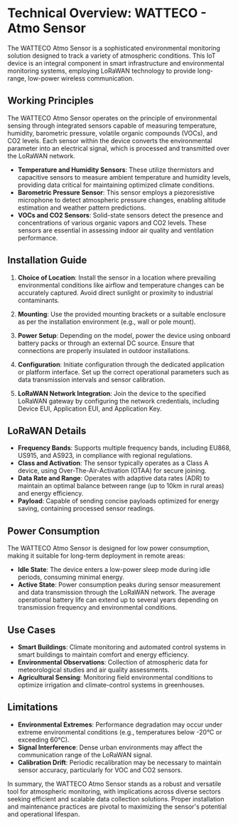 # Technical Overview: WATTECO - Atmo Sensor

The WATTECO Atmo Sensor is a sophisticated environmental monitoring solution designed to track a variety of atmospheric conditions. This IoT device is an integral component in smart infrastructure and environmental monitoring systems, employing LoRaWAN technology to provide long-range, low-power wireless communication.

## Working Principles

The WATTECO Atmo Sensor operates on the principle of environmental sensing through integrated sensors capable of measuring temperature, humidity, barometric pressure, volatile organic compounds (VOCs), and CO2 levels. Each sensor within the device converts the environmental parameter into an electrical signal, which is processed and transmitted over the LoRaWAN network.

- **Temperature and Humidity Sensors**: These utilize thermistors and capacitive sensors to measure ambient temperature and humidity levels, providing data critical for maintaining optimized climate conditions.
- **Barometric Pressure Sensor**: This sensor employs a piezoresistive microphone to detect atmospheric pressure changes, enabling altitude estimation and weather pattern predictions.
- **VOCs and CO2 Sensors**: Solid-state sensors detect the presence and concentrations of various organic vapors and CO2 levels. These sensors are essential in assessing indoor air quality and ventilation performance.

## Installation Guide

1. **Choice of Location**: Install the sensor in a location where prevailing environmental conditions like airflow and temperature changes can be accurately captured. Avoid direct sunlight or proximity to industrial contaminants.

2. **Mounting**: Use the provided mounting brackets or a suitable enclosure as per the installation environment (e.g., wall or pole mount).

3. **Power Setup**: Depending on the model, power the device using onboard battery packs or through an external DC source. Ensure that connections are properly insulated in outdoor installations.

4. **Configuration**: Initiate configuration through the dedicated application or platform interface. Set up the correct operational parameters such as data transmission intervals and sensor calibration.

5. **LoRaWAN Network Integration**: Join the device to the specified LoRaWAN gateway by configuring the network credentials, including Device EUI, Application EUI, and Application Key.

## LoRaWAN Details

- **Frequency Bands**: Supports multiple frequency bands, including EU868, US915, and AS923, in compliance with regional regulations.
- **Class and Activation**: The sensor typically operates as a Class A device, using Over-The-Air-Activation (OTAA) for secure joining.
- **Data Rate and Range**: Operates with adaptive data rates (ADR) to maintain an optimal balance between range (up to 10km in rural areas) and energy efficiency.
- **Payload**: Capable of sending concise payloads optimized for energy saving, containing processed sensor readings.

## Power Consumption

The WATTECO Atmo Sensor is designed for low power consumption, making it suitable for long-term deployment in remote areas:

- **Idle State**: The device enters a low-power sleep mode during idle periods, consuming minimal energy.
- **Active State**: Power consumption peaks during sensor measurement and data transmission through the LoRaWAN network. The average operational battery life can extend up to several years depending on transmission frequency and environmental conditions.

## Use Cases

- **Smart Buildings**: Climate monitoring and automated control systems in smart buildings to maintain comfort and energy efficiency.
- **Environmental Observations**: Collection of atmospheric data for meteorological studies and air quality assessments.
- **Agricultural Sensing**: Monitoring field environmental conditions to optimize irrigation and climate-control systems in greenhouses.

## Limitations

- **Environmental Extremes**: Performance degradation may occur under extreme environmental conditions (e.g., temperatures below -20°C or exceeding 60°C).
- **Signal Interference**: Dense urban environments may affect the communication range of the LoRaWAN signal.
- **Calibration Drift**: Periodic recalibration may be necessary to maintain sensor accuracy, particularly for VOC and CO2 sensors.

In summary, the WATTECO Atmo Sensor stands as a robust and versatile tool for atmospheric monitoring, with implications across diverse sectors seeking efficient and scalable data collection solutions. Proper installation and maintenance practices are pivotal to maximizing the sensor's potential and operational lifespan.